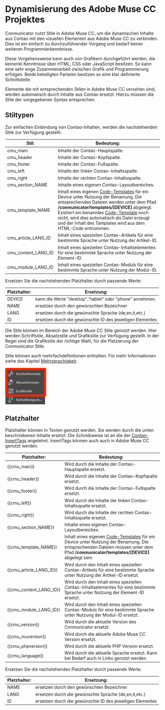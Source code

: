 # Dynamisierung des Adobe Muse CC Projektes

Conmunicator nutzt Stile in Adobe Muse CC, um die dynamischen Inhalte aus Contao mit den visuellen Elementen aus Adobe Muse CC zu verbinden. Dies ist ein einfach zu durchzuführender Vorgang und bedarf keiner weiteren Programmierkenntnisse.

Diese Vorgehensweise kann auch von Grafikern durchgeführt werden, die keinerlei Kenntnisse über HTML, CSS oder JavaScript besitzen. So kann eine sehr enge Zusammenarbeit zwischen Grafik und Programmierung erfolgen. Beide beteiligten Parteien besitzen so eine klar definierte Schnittstelle.

Elemente die mit entsprechenden Stilen in Adobe Muse CC versehen sind, werden automatisch durch Inhalte aus Contao ersetzt. Hierzu müssen die Stile der vorgegebenen Syntax entsprechen.

## Stiltypen

Zur einfachen Einbindung von Contao-Inhalten, werden die nachstehenden Stile zur Verfügung gestellt:

| Stil: | Bedeutung: |
| -- | -- |
| cmu_main | Inhalte der Contao-Hauptspalte.|
| cmu_header | Inhalte der Contao-Kopfspalte.|
| cmu_footer | Inhalte der Contao-Fußspalte.|
| cmu_left | Inhalte der linken Contao-Inhaltsspalte.|
| cmu_right | Inhalte der rechten Contao-Inhaltsspalte.|
| cmu_section_NAME | Inhalte eines eigenen Contao-Layoutbereiches.|
| cmu_template_NAME | Inhalt eines eigenen [Code-Templates](templating.md) für ein Device unter Nutzung der Benamung. Die entsprechenden Dateien werden unter dem Pfad **/conmunicator/templates/[DEVICE]** abgelegt. Existiert ein benanntes [Code-Template](templating.md) noch nicht, wird dies automatisch als Datei erzeugt und der Inhalt des Tamplates wird aus dem HTML-Code entnommen.|
| cmu_article_LANG_ID | Inhalt eines speziellen Contao-Artikels für eine bestimmte Sprache unter Nutzung der Artikel-ID.|
| cmu_content_LANG_ID | Inhalt eines speziellen Contao-Inhaltselementes für eine bestimmte Sprache unter Nutzung der Element-ID.|
| cmu_module_LANG_ID | Inhalt eines speziellen Contao-Moduls für eine bestimmte Sprache unter Nutzung der Modul-ID.|

Ersetzen Sie die nachstehenden Platzhalter durch passende Werte:

| Platzhalter: | Ersetzung: |
| -- | -- |
| DEVICE | kann die Werte "desktop","tablet" oder "phone" annehmen.|
| NAME | ersetzen durch den gewünschten Bezeichner|
| LANG | ersetzen durch die gewünschte Sprache (de,en,it,etc.)|
| ID | ersetzen durch die gewünschte ID des jeweiligen Elementes|

Die Stile können im Bereich der Adobe Muse CC Stile genutzt werden. Hier werden Schriftstile, Absatzstile und Grafikstile zur Verfügung gestellt. In der Regel sind die Grafikstile der richtige Wahl, für die Platzierung der Conmunicator Stile.

Stile können auch mehrfachdefinitionen enthalten. Für mehr Informationen siehe das Kapitel [Mehrsprachigkeit](cmu_multilanguage.md).

![](images/dynamic/muse_style_panels.png)

## Platzhalter

Platzhalter können in Texten genutzt werden. Sie werden durch die unten beschriebenen Inhalte ersetzt. Die Schreibweise ist an die der [Contao-InsertTags](https://docs.contao.org/books/manual/3.5/de/04-inhalte-verwalten/inserttags.html) angelehnt. InsertTags können auch auch in Adobe Muse CC genutzt werden.

| Platzhalter: | Bedeutung: |
| -- | -- |
| \{\{cmu_main\}\} | Wird durch die Inhalte der Contao-Hauptspalte ersetzt.|
| \{\{cmu_header\}\} | Wird durch die Inhalte der Contao-Kopfspalte ersetzt.|
| \{\{cmu_footer\}\} | Wird durch die Inhalte der Contao-Fußspalte ersetzt.|
| \{\{cmu_left\}\} | Wird durch die Inhalte der linken Contao-Inhaltsspalte ersetzt.|
| \{\{cmu_right\}\} | Wird durch die Inhalte der rechten Contao-Inhaltsspalte ersetzt.|
| \{\{cmu_section_NAME\}\} | Inhalte eines eigenen Contao-Layoutbereiches.|
| \{\{cmu_template_NAME\}\} | Inhalt eines eigenen [Code-Templates](templating.md) für ein Device unter Nutzung der Benamung. Die entsprechenden Dateien müssen unter dem Pfad **/conmunicator/templates/[DEVICE]** abgelegt sein.|
| \{\{cmu_article_LANG_ID\}\} | Wird durch den Inhalt eines speziellen Contao-Artikels für eine bestimmte Sprache unter Nutzung der Artikel-ID ersetzt.|
| \{\{cmu_content_LANG_ID\}\} | Wird durch den Inhalt eines speziellen Contao-Inhaltselementes für eine bestimmte Sprache unter Nutzung der Element-ID ersetzt.|
| \{\{cmu_module_LANG_ID\}\} | Wird durch den Inhalt eines speziellen Contao-Moduls für eine bestimmte Sprache unter Nutzung der Modul-ID ersetzt.|
| \{\{cmu_version\}\} | Wird durch die aktuelle Version des Conmunicator ersetzt.|
| \{\{cmu_muversion\}\} | Wird durch die aktuelle Adobe Muse CC Version ersetzt.|
| \{\{cmu_phpversion\}\} | Wird durch die aktuelle PHP Version ersetzt.|
| {{cmu_language}} | Wird durch die aktuelle Sprache ersetzt. Kann bei Bedarf auch in Links genutzt werden.|

Ersetzen Sie die nachstehenden Platzhalter durch passende Werte:

| Platzhalter: | Ersetzung: |
| -- | -- |
| NAME | ersetzen durch den gewünschten Bezeichner|
| LANG | ersetzen durch die gewünschte Sprache (de,en,it,etc.)|
| ID | ersetzen durch die gewünschte ID des jeweiligen Elementes|


